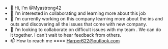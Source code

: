 - 👋 Hi, I’m @Myastrong42
- 👀 I’m interested in collaborating and learning more about this job 
- 🌱 I’m currently working on this company  learning more about the ins and outs and discovering all the issues that come with new company.
- 💞️ I’m looking to collaborate on difficult issues with my team . We can do it together. I can't wait to hear feedback from others. 
- 📫 How to reach me ==== Harper622@outlook.com

<!---
Myastrong42/Myastrong42 is a ✨ special ✨ repository because its `README.md` (this file) appears on your GitHub profile.
You can click the Preview link to take a look at your changes.
--->
